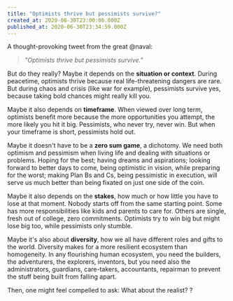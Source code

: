 ```yaml
---
title: "Optimists thrive but pessimists survive?"
created_at: 2020-06-30T23:00:06.000Z
published_at: 2020-06-30T23:34:59.000Z
---
```

A thought-provoking tweet from the great @naval: 

  

> _"Optimists thrive but pessimists survive."_ 

  

But do they really? Maybe it depends on the **situation or context**. During peacetime, optimists thrive because real life-threatening dangers are rare. But during chaos and crisis (like war for example), pessimists survive yes, because taking bold chances might really kill you.

  

Maybe it also depends on **timeframe**. When viewed over long term, optimists benefit more because the more opportunities you attempt, the more likely you hit it big. Pessimists, who never try, never win. But when your timeframe is short, pessimists hold out.

  

Maybe it doesn't have to be a **zero sum game**, a dichotomy. We need both optimism and pessimism when living life and dealing with situations or problems. Hoping for the best; having dreams and aspirations; looking forward to better days to come, being optimistic in vision, while preparing for the worst; making Plan Bs and Cs, being pessimistic in execution, will serve us much better than being fixated on just one side of the coin.

  

Maybe it also depends on the **stakes**, how much or how little you have to lose at that moment. Nobody starts off from the same starting point. Some has more responsibilities like kids and parents to care for. Others are single, fresh out of college, zero commitments. Optimists try to win big but might lose big too, while pessimists only stumble.

  

Maybe it's also about **diversity**, how we all have different roles and gifts to the world. Diversity makes for a more resilient ecosystem than homogeneity. In any flourishing human ecosystem, you need the builders, the adventurers, the explorers, inventors, but you need also the administrators, guardians, care-takers, accountants, repairman to prevent the stuff being built from falling apart.

  

Then, one might feel compelled to ask: What about the realist? ?
